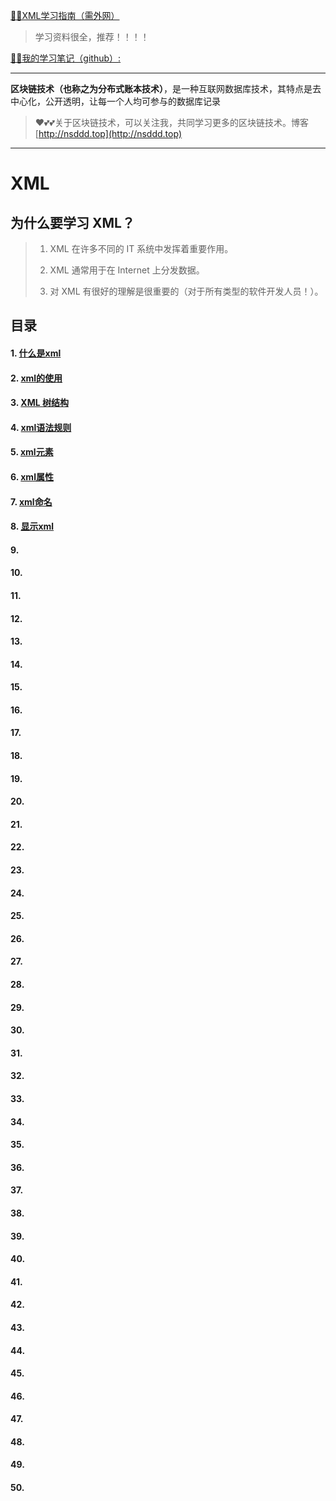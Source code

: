 [😶‍🌫️XML学习指南（需外网）](https://www.w3schools.com/xml/default.asp)

>   学习资料很全，推荐！！！！

[😶‍🌫️我的学习笔记（github）:](https://github.com/3293172751/golang-rearn)

---

**区块链技术（也称之为分布式账本技术）**，是一种互联网数据库技术，其特点是去中心化，公开透明，让每一个人均可参与的数据库记录

>   ❤️💕💕关于区块链技术，可以关注我，共同学习更多的区块链技术。博客[http://nsddd.top](http://nsddd.top)

---

# XML

## 为什么要学习 XML？

> 1. XML 在许多不同的 IT 系统中发挥着重要作用。
>
> 2. XML 通常用于在 Internet 上分发数据。
>
> 3. 对 XML 有很好的理解是很重要的（对于所有类型的软件开发人员！）。

## 目录

#### 1. [什么是xml](markdown/1.md)

#### 2. [xml的使用](markdown/2.md)

#### 3. [XML 树结构](markdown/3.md)

#### 4. [xml语法规则](markdown/4.md)

#### 5. [xml元素](markdown/5.md)

#### 6. [xml属性](markdown/6.md)

#### 7. [xml命名](markdown/7.md)

#### 8. [显示xml](markdown/8.md)

#### 9. [](markdown/9.md)

#### 10. [](markdown/10.md)
#### 11. [](markdown/11.md)
#### 12. [](markdown/12.md)
#### 13. [](markdown/13.md)
#### 14. [](markdown/14.md)
#### 15. [](markdown/15.md)
#### 16. [](markdown/16.md)
#### 17. [](markdown/17.md)
#### 18. [](markdown/18.md)
#### 19. [](markdown/19.md)
#### 20. [](markdown/20.md)
#### 21. [](markdown/21.md)
#### 22. [](markdown/22.md)
#### 23. [](markdown/23.md)
#### 24. [](markdown/24.md)
#### 25. [](markdown/25.md)
#### 26. [](markdown/26.md)
#### 27. [](markdown/27.md)
#### 28. [](markdown/28.md)
#### 29. [](markdown/29.md)
#### 30. [](markdown/30.md)
#### 31. [](markdown/31.md)
#### 32. [](markdown/32.md)
#### 33. [](markdown/33.md)
#### 34. [](markdown/34.md)
#### 35. [](markdown/35.md)
#### 36. [](markdown/36.md)
#### 37. [](markdown/37.md)
#### 38. [](markdown/38.md)
#### 39. [](markdown/39.md)
#### 40. [](markdown/40.md)
#### 41. [](markdown/41.md)
#### 42. [](markdown/42.md)
#### 43. [](markdown/43.md)
#### 44. [](markdown/44.md)
#### 45. [](markdown/45.md)
#### 46. [](markdown/46.md)
#### 47. [](markdown/47.md)
#### 48. [](markdown/48.md)
#### 49. [](markdown/49.md)
#### 50. [](markdown/50.md)
